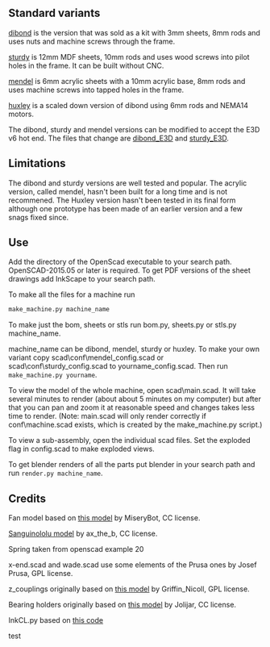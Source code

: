 Standard variants
-----------------
[dibond](https://github.com/nophead/Mendel90/tree/master/dibond) is the version that was sold as a kit with 3mm sheets, 8mm rods and uses nuts and machine screws through the frame.

[sturdy](https://github.com/nophead/Mendel90/tree/master/sturdy) is 12mm MDF sheets, 10mm rods and uses wood screws into pilot holes in the frame. It can be built without CNC.

[mendel](https://github.com/nophead/Mendel90/tree/master/mendel) is 6mm acrylic sheets with a 10mm acrylic base, 8mm rods and uses machine screws into tapped holes in the frame.

[huxley](https://github.com/nophead/Mendel90/tree/master/huxley) is a scaled down version of dibond using 6mm rods and NEMA14 motors.

The dibond, sturdy and mendel versions can be modified to accept the E3D v6 hot end. The files that change are [dibond_E3D](https://github.com/nophead/Mendel90/tree/master/dibond_E3D)
and [sturdy_E3D](https://github.com/nophead/Mendel90/tree/master/sturdy_E3D).

Limitations
-----------
The dibond and sturdy versions are well tested and popular. The acrylic version, called mendel, hasn't been built for a long time and is not recommened.
The Huxley version hasn't been tested in its final form although one prototype has been made of an earlier version and a few snags fixed since.

Use
---
Add the directory of the OpenScad executable to your search path. OpenSCAD-2015.05 or later is required.
To get PDF versions of the sheet drawings add InkScape to your search path.

To make all the files for a machine run
```python
make_machine.py machine_name
```

To make just the bom, sheets or stls run bom.py, sheets.py or stls.py machine\_name.

machine\_name can be dibond, mendel, sturdy or huxley. To make your own variant copy scad\conf\mendel\_config.scad or scad\conf\sturdy\_config.scad to yourname\_config.scad.  Then run `make_machine.py yourname`.

To view the model of the whole machine, open scad\main.scad. It will take several minutes to render (about about 5 minutes on my computer) but after that you can pan and zoom it at reasonable speed and changes takes less time to render.  (Note: main.scad will only render correctly if conf\machine.scad exists, which is created by the make_machine.py script.)

To view a sub-assembly, open the individual scad files. Set the exploded flag in config.scad to make exploded views.

To get blender renders of all the parts put blender in your search path and run `render.py machine_name`.

Credits
-------
Fan model based on [this model](http://www.thingiverse.com/thing:8063) by MiseryBot, CC license.

[Sanguinololu model](http://www.thingiverse.com/thing:18606) by ax\_the\_b, CC license.

Spring taken from openscad example 20

x-end.scad and wade.scad use some elements of the Prusa ones by Josef Prusa, GPL license.

z_couplings originally based on [this model](http://www.thingiverse.com/thing:7153) by Griffin_Nicoll, GPL license.

Bearing holders originally based on [this model](http://www.thingiverse.com/thing:7755) by Jolijar, CC license.

InkCL.py based on [this code](http://kaioa.com/node/42)

test
